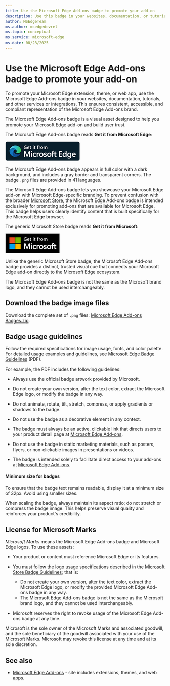 ```yaml
---
title: Use the Microsoft Edge Add-ons badge to promote your add-on
description: Use this badge in your websites, documentation, or tutorials, to promote your extension, theme, or web app that's at the Microsoft Edge Add-ons site.  # key words before col 158
author: MSEdgeTeam
ms.author: msedgedevrel
ms.topic: conceptual
ms.service: microsoft-edge
ms.date: 08/28/2025
---
```

# Use the Microsoft Edge Add-ons badge to promote your add-on
<!-- upstream:
Microsoft Store marketing guidelines for apps
https://learn.microsoft.com/windows/apps/publish/app-marketing-guidelines
https://web.archive.org/web/20250727064821/https://learn.microsoft.com/en-us/windows/apps/publish/app-marketing-guidelines
not in TOC
docset: Windows > App development
-->

To promote your Microsoft Edge extension, theme, or web app, use the Microsoft Edge Add-ons badge in your websites, documentation, tutorials, and other services or integrations.  This ensures consistent, accessible, and compliant representation of the Microsoft Edge Add-ons brand.

The Microsoft Edge Add-ons badge is a visual asset designed to help you promote your Microsoft Edge add-on and build user trust.

The Microsoft Edge Add-ons badge reads **Get it from Microsoft Edge**:

![The "Microsoft Edge Add-ons" badge](./add-ons-badge-images/get-it-from-microsoft-edge-badge.png)

The Microsoft Edge Add-ons badge appears in full color with a dark background, and includes a gray border and transparent corners.  The badge `.png` files are provided in 41 languages.

The Microsoft Edge Add-ons badge lets you showcase your Microsoft Edge add-on with Microsoft Edge-specific branding.  To prevent confusion with the broader [Microsoft Store](https://apps.microsoft.com), the Microsoft Edge Add-ons badge is intended exclusively for promoting add-ons that are available for Microsoft Edge.  This badge helps users clearly identify content that is built specifically for the Microsoft Edge browser.

The generic Microsoft Store badge reads **Get it from Microsoft**:

![The generic Microsoft Store badge](./add-ons-badge-images/generic-microsoft-store-badge.png)

Unlike the generic Microsoft Store badge, the Microsoft Edge Add-ons badge provides a distinct, trusted visual cue that connects your Microsoft Edge add-on directly to the Microsoft Edge ecosystem.

The Microsoft Edge Add-ons badge is not the same as the Microsoft brand logo, and they cannot be used interchangeably.


<!-- ====================================================================== -->
## Download the badge image files

Download the complete set of `.png` files: [Microsoft Edge Add-ons Badges.zip](https://github.com/microsoft/MicrosoftEdge-Extensions/blob/main/assets/microsoft-edge-add-ons-badges.zip).
<!-- todo: 404; update the url -->
<!-- todo:
1. remove hidden macOS dir from the .zip file
2. upload the .zip file to either:
   download.microsoft.com (www.microsoft.com/download)
   https://github.com/microsoft/MicrosoftEdge-Extensions/pull/365
-->


<!-- ====================================================================== -->
## Badge usage guidelines

Follow the required specifications for image usage, fonts, and color palette.  For detailed usage examples and guidelines, see [Microsoft Edge Badge Guidelines](https://download.microsoft.com/download/0/7/D/07DF43D4-B1A8-4D38-BC02-4903BB36CEE8/Microsoft_Store_Badge_Guidelines.pdf) (PDF).<!-- todo: url for Edge-specific pdf -->

For example, the PDF includes the following guidelines:

* Always use the official badge artwork provided by Microsoft.

* Do not create your own version, alter the text color, extract the Microsoft Edge logo, or modify the badge in any way.

* Do not animate, rotate, tilt, stretch, compress, or apply gradients or shadows to the badge.

* Do not use the badge as a decorative element in any context.

* The badge must always be an active, clickable link that directs users to your product detail page at [Microsoft Edge Add-ons](https://microsoftedge.microsoft.com).

* Do not use the badge in static marketing materials, such as posters, flyers, or non-clickable images in presentations or videos.

* The badge is intended solely to facilitate direct access to your add-ons at [Microsoft Edge Add-ons](https://microsoftedge.microsoft.com).


<!-- ------------------------------ -->
#### Minimum size for badges

To ensure that the badge text remains readable, display it at a minimum size of 32px.  Avoid using smaller sizes.

When scaling the badge, always maintain its aspect ratio; do not stretch or compress the badge image.  This helps preserve visual quality and reinforces your product's credibility.


<!-- ====================================================================== -->
## License for Microsoft Marks
<!-- upstream:
License to Microsoft Marks
https://learn.microsoft.com/windows/apps/publish/app-marketing-guidelines#license-to-microsoft-marks
https://web.archive.org/web/20250727064821/https://learn.microsoft.com/en-us/windows/apps/publish/app-marketing-guidelines#license-to-microsoft-marks
-->

_Microsoft Marks_ means the Microsoft Edge Add-ons badge and Microsoft Edge logos.  To use these assets:

* Your product or content must reference Microsoft Edge or its features.

* You must follow the logo usage specifications described in the [Microsoft Store Badge Guidelines](https://download.microsoft.com/download/0/7/D/07DF43D4-B1A8-4D38-BC02-4903BB36CEE8/Microsoft_Store_Badge_Guidelines.pdf); that is:<!-- all relevant instances of 'logo' above and in pdf: -->
   * Do not create your own version, alter the text color, extract the Microsoft Edge logo, or modify the provided Microsoft Edge Add-ons badge in any way.
   * The Microsoft Edge Add-ons badge is not the same as the Microsoft brand logo, and they cannot be used interchangeably.

* Microsoft reserves the right to revoke usage of the Microsoft Edge Add-ons badge at any time.

Microsoft is the sole owner of the Microsoft Marks and associated goodwill, and the sole beneficiary of the goodwill associated with your use of the Microsoft Marks.  Microsoft may revoke this license at any time and at its sole discretion.


<!-- ====================================================================== -->
## See also

* [Microsoft Edge Add-ons](https://microsoftedge.microsoft.com) - site includes extensions, themes, and web apps.
